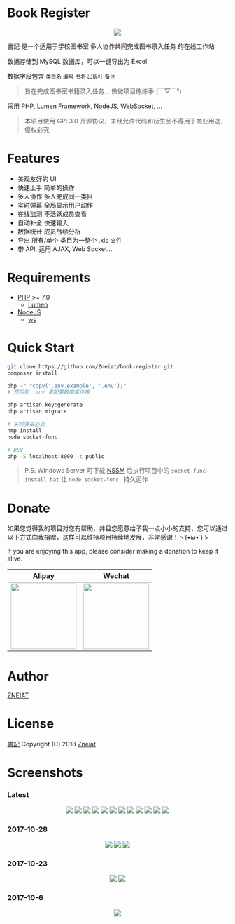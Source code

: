 # Book Register

<p align="center"><img src="./docs/logo.png"></p>

書記 是一个适用于学校图书室 多人协作共同完成图书录入任务 的在线工作站

数据存储到 MySQL 数据库，可以一键导出为 Excel

数据字段包含 `类目名` `编号` `书名` `出版社` `备注`

> 旨在完成图书室书籍录入任务... 做做项目练练手 (￣▽￣")

采用 PHP, Lumen Framework, NodeJS, WebSocket, ...

> 本项目使用 GPL3.0 开源协议，未经允许代码和衍生品不得用于商业用途，侵权必究

# Features
- 美观友好的 UI
- 快速上手 简单的操作
- 多人协作 多人完成同一类目
- 实时弹幕 全局显示用户动作
- 在线监测 不活跃成员查看
- 自动补全 快速输入
- 数据统计 成员战绩分析
- 导出 所有/单个 类目为一整个 .xls 文件
- 带 API, 运用 AJAX, Web Socket...

# Requirements
- [PHP](http://www.php.net/) >= 7.0
	- [Lumen](https://github.com/laravel/lumen)
- [NodeJS](http://nodejs.cn/)
    - [ws](https://github.com/websockets/ws)

# Quick Start
```sh
git clone https://github.com/Zneiat/book-register.git
composer install

php -r "copy('.env.example', '.env');"
# 然后到 .env 里配置数据库连接

php artisan key:generate
php artisan migrate

# 实时弹幕必须
nmp install
node socket-func

# DEV
php -S localhost:8000 -t public
```

> P.S. Windows Server 可下载 [NSSM](http://nssm.cc) 后执行项目中的 `socket-func-install.bat` 让 `node socket-func ` 持久运作

# Donate
如果您觉得我的项目对您有帮助，并且您愿意给予我一点小小的支持，您可以通过以下方式向我捐赠，这样可以维持项目持续地发展，非常感谢！ヽ(•̀ω•́ )ゝ

If you are enjoying this app, please consider making a donation to keep it alive.

| Alipay | Wechat | 
| :------: | :------: | 
| <img width="150" src="./docs/donate/alipay.png"> | <img width="150" src="./docs/donate/wechat.png"> | 

# Author
[ZNEIAT](http://www.qwqaq.com)

# License
[書記](https://github.com/Zneiat/book-register) Copyright (C) 2018 [Zneiat](http://www.qwqaq.com "Author Blog")

# Screenshots

### Latest
<p align="center">
<img src="./docs/screenshots/latest/login.png">
<img src="./docs/screenshots/latest/category_list.png">
<img src="./docs/screenshots/latest/danmaku.gif">
<img src="./docs/screenshots/latest/editor.png">
<img src="./docs/screenshots/latest/inserter.gif">
<img src="./docs/screenshots/latest/autocomplete.gif">
<img src="./docs/screenshots/latest/editor-help.png">
<img src="./docs/screenshots/latest/danmaku-input.png">
<img src="./docs/screenshots/latest/danmaku-input-2.png">
<img src="./docs/screenshots/latest/ranking.png">
<img src="./docs/screenshots/latest/excel.png">
<img src="./docs/screenshots/latest/socket-func.png">
</p>

### 2017-10-28
<p align="center">
<img src="./docs/screenshots/2017-10-28-1.png">
<img src="./docs/screenshots/2017-10-28-2.png">
<img src="./docs/screenshots/2017-10-28-3.png">
</p>

### 2017-10-23
<p align="center">
<img src="./docs/screenshots/2017-10-23-1.png">
<img src="./docs/screenshots/2017-10-23-2.png">
</p>

### 2017-10-6
<p align="center">
<img src="./docs/screenshots/2017-10-6-1.png">
</p>